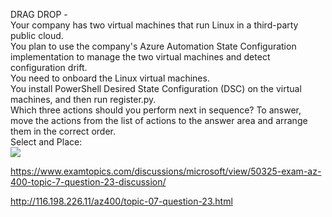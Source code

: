 DRAG DROP -<br/>Your company has two virtual machines that run Linux in a third-party public cloud.<br/>You plan to use the company's Azure Automation State Configuration implementation to manage the two virtual machines and detect configuration drift.<br/>You need to onboard the Linux virtual machines.<br/>You install PowerShell Desired State Configuration (DSC) on the virtual machines, and then run register.py.<br/>Which three actions should you perform next in sequence? To answer, move the actions from the list of actions to the answer area and arrange them in the correct order.<br/>Select and Place:<br/><img src="https://www.examtopics.com/assets/media/exam-media/04257/0030500001.jpg" class="in-exam-image"/><br/><p><a href="https://www.examtopics.com/discussions/microsoft/view/50325-exam-az-400-topic-7-question-23-discussion/">https://www.examtopics.com/discussions/microsoft/view/50325-exam-az-400-topic-7-question-23-discussion/</a></p><p><a href="http://116.198.226.11/az400/topic-07-question-23.html">http://116.198.226.11/az400/topic-07-question-23.html</a></p><script src="https://giscus.app/client.js"                    data-repo="azsamples/az204"                    data-repo-id="R_kgDOMRXzDQ"                    data-category="General"                    data-category-id="DIC_kwDOMRXzDc4Cgi27"                    data-mapping="pathname"                    data-strict="0"                    data-reactions-enabled="0"                    data-emit-metadata="0"                    data-input-position="bottom"                    data-theme="preferred_color_scheme"                    data-lang="en"                    crossorigin="anonymous"                    async>                    </script>